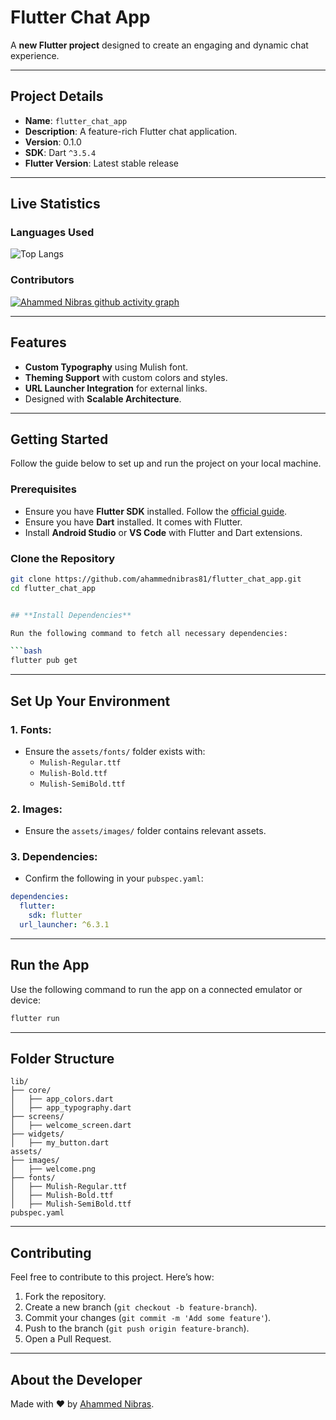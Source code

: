 # **Flutter Chat App**

A **new Flutter project** designed to create an engaging and dynamic chat experience.

---

## **Project Details**

- **Name**: `flutter_chat_app`
- **Description**: A feature-rich Flutter chat application.
- **Version**: 0.1.0
- **SDK**: Dart `^3.5.4`
- **Flutter Version**: Latest stable release

---

## **Live Statistics**

### **Languages Used**
![Top Langs](https://github-readme-stats.vercel.app/api/top-langs/?username=ahammednibras8&repo=flutter-chat-app&theme=dark)

### **Contributors**
[![Ahammed Nibras github activity graph](https://github-readme-activity-graph.vercel.app/graph?username=ahammednibras8&repo=flutter-chat-app&theme=github-compact)](https://github.com/ahammednibras8/flutter-chat-app)

<!-- ### **Commit Activity**
![Commit Calendar](https://github.com/ahammednibras8/flutter-chat-app/graphs/commit-activity)
-->

---

## **Features**

- **Custom Typography** using Mulish font.
- **Theming Support** with custom colors and styles.
- **URL Launcher Integration** for external links.
- Designed with **Scalable Architecture**.

---

## **Getting Started**

Follow the guide below to set up and run the project on your local machine.

### **Prerequisites**

- Ensure you have **Flutter SDK** installed. Follow the [official guide](https://flutter.dev/docs/get-started/install).
- Ensure you have **Dart** installed. It comes with Flutter.
- Install **Android Studio** or **VS Code** with Flutter and Dart extensions.

### **Clone the Repository**

```bash
git clone https://github.com/ahammednibras81/flutter_chat_app.git
cd flutter_chat_app


## **Install Dependencies**

Run the following command to fetch all necessary dependencies:

```bash
flutter pub get
```

---

## **Set Up Your Environment**

### 1. **Fonts**:
- Ensure the `assets/fonts/` folder exists with:
  - `Mulish-Regular.ttf`
  - `Mulish-Bold.ttf`
  - `Mulish-SemiBold.ttf`

### 2. **Images**:
- Ensure the `assets/images/` folder contains relevant assets.

### 3. **Dependencies**:
- Confirm the following in your `pubspec.yaml`:

```yaml
dependencies:
  flutter:
    sdk: flutter
  url_launcher: ^6.3.1
```

---

## **Run the App**

Use the following command to run the app on a connected emulator or device:

```bash
flutter run
```

---

## **Folder Structure**

```plaintext
lib/
├── core/
│   ├── app_colors.dart
│   ├── app_typography.dart
├── screens/
│   ├── welcome_screen.dart
├── widgets/
│   ├── my_button.dart
assets/
├── images/
│   ├── welcome.png
├── fonts/
│   ├── Mulish-Regular.ttf
│   ├── Mulish-Bold.ttf
│   ├── Mulish-SemiBold.ttf
pubspec.yaml
```

---

## **Contributing**

Feel free to contribute to this project. Here’s how:

1. Fork the repository.
2. Create a new branch (`git checkout -b feature-branch`).
3. Commit your changes (`git commit -m 'Add some feature'`).
4. Push to the branch (`git push origin feature-branch`).
5. Open a Pull Request.

<!-- --- -->

<!-- ## **License**

This project is licensed under the MIT License. -->

---

## **About the Developer**

Made with ❤️ by [Ahammed Nibras](https://github.com/ahammednibras8).
